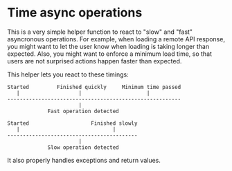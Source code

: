 # Time async operations

This is a very simple helper function to react to "slow" and "fast" asyncronous operations.
For example, when loading a remote API response, you might want to let the user know when loading is taking longer than expected.
Also, you might want to enforce a minimum load time, so that users are not surprised actions happen faster than expected.

This helper lets you react to these timings:

    Started         Finished quickly     Minimum time passed
       |                   |                     |
    --------------------------------------------------------
                           | 
                 Fast operation detected
    
    Started                    Finished slowly
       |                              |
    ------------------------------------------
                           |
                 Slow operation detected

It also properly handles exceptions and return values.